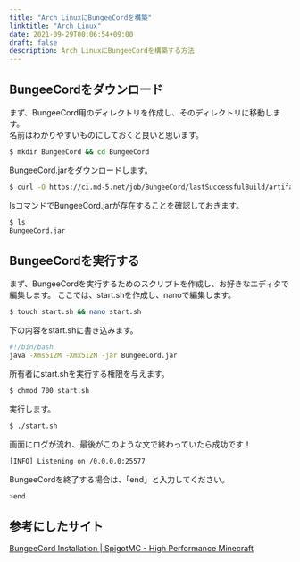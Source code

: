 ```yaml
---
title: "Arch LinuxにBungeeCordを構築"
linktitle: "Arch Linux"
date: 2021-09-29T00:06:54+09:00
draft: false
description: Arch LinuxにBungeeCordを構築する方法
---
```


## BungeeCordをダウンロード
まず、BungeeCord用のディレクトリを作成し、そのディレクトリに移動します。  
名前はわかりやすいものにしておくと良いと思います。
```bash
$ mkdir BungeeCord && cd BungeeCord
```
BungeeCord.jarをダウンロードします。
```bash
$ curl -O https://ci.md-5.net/job/BungeeCord/lastSuccessfulBuild/artifact/bootstrap/target/BungeeCord.jar
```
lsコマンドでBungeeCord.jarが存在することを確認しておきます。
```bash
$ ls
BungeeCord.jar
```
## BungeeCordを実行する
まず、BungeeCordを実行するためのスクリプトを作成し、お好きなエディタで編集します。
ここでは、start.shを作成し、nanoで編集します。
```bash
$ touch start.sh && nano start.sh
```
下の内容をstart.shに書き込みます。
```bash
#!/bin/bash
java -Xms512M -Xmx512M -jar BungeeCord.jar
```
所有者にstart.shを実行する権限を与えます。
```bash
$ chmod 700 start.sh
```
実行します。
```bash
$ ./start.sh
```
画面にログが流れ、最後がこのような文で終わっていたら成功です！
```bash
[INFO] Listening on /0.0.0.0:25577
```
BungeeCordを終了する場合は、「end」と入力してください。
```bash
>end
```
## 参考にしたサイト

[BungeeCord Installation | SpigotMC - High Performance Minecraft](https://www.spigotmc.org/wiki/bungeecord-installation)